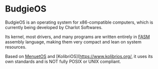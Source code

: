# BudgieOS

BudgieOS is an operating system for x86-compatible computers, which is currently being developed by Charlot Softwares.

Its kernel, most drivers, and many programs are written entirely in [FASM](https://flatassembler.net/) assembly language, making them very compact and lean on system resources.

Based on [MenuetOS](https://www.menuetos.net/) and [KolibriOS](https://www.kolibrios.org/, it uses its own standards and is NOT fully POSIX or UNIX compliant.

